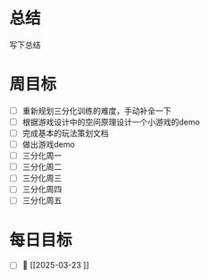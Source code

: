 # 总结
写下总结

# 周目标
- [ ] 重新规划三分化训练的难度，手动补全一下
- [ ] 根据游戏设计中的空间原理设计一个小游戏的demo
- [ ] 完成基本的玩法策划文档
- [ ] 做出游戏demo
- [ ] 三分化周一
- [ ] 三分化周二
- [ ] 三分化周三
- [ ] 三分化周四
- [ ] 三分化周五
# 每日目标
- [ ] 📅 [[2025-03-23 ]]